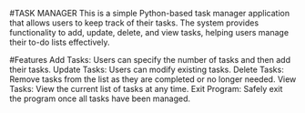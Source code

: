 #TASK MANAGER 
This is a simple Python-based task manager application that allows users to keep track of their tasks. 
The system provides functionality to add, update, delete, and view tasks, helping users manage their to-do lists effectively.

#Features
Add Tasks: Users can specify the number of tasks and then add their tasks.
Update Tasks: Users can modify existing tasks.
Delete Tasks: Remove tasks from the list as they are completed or no longer needed.
View Tasks: View the current list of tasks at any time.
Exit Program: Safely exit the program once all tasks have been managed.




